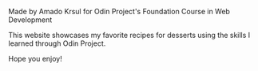 Made by Amado Krsul for Odin Project's Foundation Course in Web Development

This website showcases my favorite recipes for desserts using the skills I learned
through Odin Project.

Hope you enjoy!